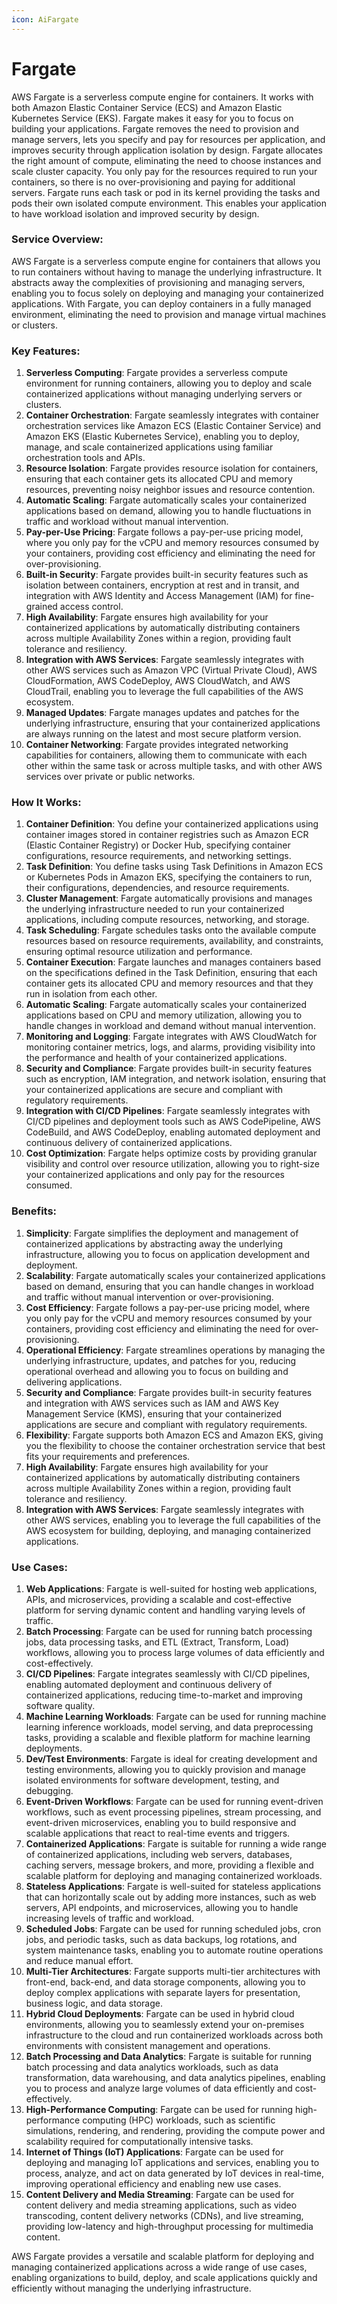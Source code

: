 ```yaml
---
icon: AiFargate
---
```

# Fargate
AWS Fargate is a serverless compute engine for containers. It works with both Amazon Elastic Container Service (ECS) and Amazon Elastic Kubernetes Service (EKS). Fargate makes it easy for you to focus on building your applications. Fargate removes the need to provision and manage servers, lets you specify and pay for resources per application, and improves security through application isolation by design. Fargate allocates the right amount of compute, eliminating the need to choose instances and scale cluster capacity. You only pay for the resources required to run your containers, so there is no over-provisioning and paying for additional servers. Fargate runs each task or pod in its kernel providing the tasks and pods their own isolated compute environment. This enables your application to have workload isolation and improved security by design.

### Service Overview:

AWS Fargate is a serverless compute engine for containers that allows you to run containers without having to manage the underlying infrastructure. It abstracts away the complexities of provisioning and managing servers, enabling you to focus solely on deploying and managing your containerized applications. With Fargate, you can deploy containers in a fully managed environment, eliminating the need to provision and manage virtual machines or clusters.

### Key Features:

1. **Serverless Computing**: Fargate provides a serverless compute environment for running containers, allowing you to deploy and scale containerized applications without managing underlying servers or clusters.
2. **Container Orchestration**: Fargate seamlessly integrates with container orchestration services like Amazon ECS (Elastic Container Service) and Amazon EKS (Elastic Kubernetes Service), enabling you to deploy, manage, and scale containerized applications using familiar orchestration tools and APIs.
3. **Resource Isolation**: Fargate provides resource isolation for containers, ensuring that each container gets its allocated CPU and memory resources, preventing noisy neighbor issues and resource contention.
4. **Automatic Scaling**: Fargate automatically scales your containerized applications based on demand, allowing you to handle fluctuations in traffic and workload without manual intervention.
5. **Pay-per-Use Pricing**: Fargate follows a pay-per-use pricing model, where you only pay for the vCPU and memory resources consumed by your containers, providing cost efficiency and eliminating the need for over-provisioning.
6. **Built-in Security**: Fargate provides built-in security features such as isolation between containers, encryption at rest and in transit, and integration with AWS Identity and Access Management (IAM) for fine-grained access control.
7. **High Availability**: Fargate ensures high availability for your containerized applications by automatically distributing containers across multiple Availability Zones within a region, providing fault tolerance and resiliency.
8. **Integration with AWS Services**: Fargate seamlessly integrates with other AWS services such as Amazon VPC (Virtual Private Cloud), AWS CloudFormation, AWS CodeDeploy, AWS CloudWatch, and AWS CloudTrail, enabling you to leverage the full capabilities of the AWS ecosystem.
9. **Managed Updates**: Fargate manages updates and patches for the underlying infrastructure, ensuring that your containerized applications are always running on the latest and most secure platform version.
10. **Container Networking**: Fargate provides integrated networking capabilities for containers, allowing them to communicate with each other within the same task or across multiple tasks, and with other AWS services over private or public networks.

### How It Works:

1. **Container Definition**: You define your containerized applications using container images stored in container registries such as Amazon ECR (Elastic Container Registry) or Docker Hub, specifying container configurations, resource requirements, and networking settings.
2. **Task Definition**: You define tasks using Task Definitions in Amazon ECS or Kubernetes Pods in Amazon EKS, specifying the containers to run, their configurations, dependencies, and resource requirements.
3. **Cluster Management**: Fargate automatically provisions and manages the underlying infrastructure needed to run your containerized applications, including compute resources, networking, and storage.
4. **Task Scheduling**: Fargate schedules tasks onto the available compute resources based on resource requirements, availability, and constraints, ensuring optimal resource utilization and performance.
5. **Container Execution**: Fargate launches and manages containers based on the specifications defined in the Task Definition, ensuring that each container gets its allocated CPU and memory resources and that they run in isolation from each other.
6. **Automatic Scaling**: Fargate automatically scales your containerized applications based on CPU and memory utilization, allowing you to handle changes in workload and demand without manual intervention.
7. **Monitoring and Logging**: Fargate integrates with AWS CloudWatch for monitoring container metrics, logs, and alarms, providing visibility into the performance and health of your containerized applications.
8. **Security and Compliance**: Fargate provides built-in security features such as encryption, IAM integration, and network isolation, ensuring that your containerized applications are secure and compliant with regulatory requirements.
9. **Integration with CI/CD Pipelines**: Fargate seamlessly integrates with CI/CD pipelines and deployment tools such as AWS CodePipeline, AWS CodeBuild, and AWS CodeDeploy, enabling automated deployment and continuous delivery of containerized applications.
10. **Cost Optimization**: Fargate helps optimize costs by providing granular visibility and control over resource utilization, allowing you to right-size your containerized applications and only pay for the resources consumed.

### Benefits:

1. **Simplicity**: Fargate simplifies the deployment and management of containerized applications by abstracting away the underlying infrastructure, allowing you to focus on application development and deployment.
2. **Scalability**: Fargate automatically scales your containerized applications based on demand, ensuring that you can handle changes in workload and traffic without manual intervention or over-provisioning.
3. **Cost Efficiency**: Fargate follows a pay-per-use pricing model, where you only pay for the vCPU and memory resources consumed by your containers, providing cost efficiency and eliminating the need for over-provisioning.
4. **Operational Efficiency**: Fargate streamlines operations by managing the underlying infrastructure, updates, and patches for you, reducing operational overhead and allowing you to focus on building and delivering applications.
5. **Security and Compliance**: Fargate provides built-in security features and integration with AWS services such as IAM and AWS Key Management Service (KMS), ensuring that your containerized applications are secure and compliant with regulatory requirements.
6. **Flexibility**: Fargate supports both Amazon ECS and Amazon EKS, giving you the flexibility to choose the container orchestration service that best fits your requirements and preferences.
7. **High Availability**: Fargate ensures high availability for your containerized applications by automatically distributing containers across multiple Availability Zones within a region, providing fault tolerance and resiliency.
8. **Integration with AWS Services**: Fargate seamlessly integrates with other AWS services, enabling you to leverage the full capabilities of the AWS ecosystem for building, deploying, and managing containerized applications.

### Use Cases:

1. **Web Applications**: Fargate is well-suited for hosting web applications, APIs, and microservices, providing a scalable and cost-effective platform for serving dynamic content and handling varying levels of traffic.
2. **Batch Processing**: Fargate can be used for running batch processing jobs, data processing tasks, and ETL (Extract, Transform, Load) workflows, allowing you to process large volumes of data efficiently and cost-effectively.
3. **CI/CD Pipelines**: Fargate integrates seamlessly with CI/CD pipelines, enabling automated deployment and continuous delivery of containerized applications, reducing time-to-market and improving software quality.
4. **Machine Learning Workloads**: Fargate can be used for running machine learning inference workloads, model serving, and data preprocessing tasks, providing a scalable and flexible platform for machine learning deployments.
5. **Dev/Test Environments**: Fargate is ideal for creating development and testing environments, allowing you to quickly provision and manage isolated environments for software development, testing, and debugging.
6. **Event-Driven Workflows**: Fargate can be used for running event-driven workflows, such as event processing pipelines, stream processing, and event-driven microservices, enabling you to build responsive and scalable applications that react to real-time events and triggers.
7. **Containerized Applications**: Fargate is suitable for running a wide range of containerized applications, including web servers, databases, caching servers, message brokers, and more, providing a flexible and scalable platform for deploying and managing containerized workloads.
8. **Stateless Applications**: Fargate is well-suited for stateless applications that can horizontally scale out by adding more instances, such as web servers, API endpoints, and microservices, allowing you to handle increasing levels of traffic and workload.
9. **Scheduled Jobs**: Fargate can be used for running scheduled jobs, cron jobs, and periodic tasks, such as data backups, log rotations, and system maintenance tasks, enabling you to automate routine operations and reduce manual effort.
10. **Multi-Tier Architectures**: Fargate supports multi-tier architectures with front-end, back-end, and data storage components, allowing you to deploy complex applications with separate layers for presentation, business logic, and data storage.
11. **Hybrid Cloud Deployments**: Fargate can be used in hybrid cloud environments, allowing you to seamlessly extend your on-premises infrastructure to the cloud and run containerized workloads across both environments with consistent management and operations.
12. **Batch Processing and Data Analytics**: Fargate is suitable for running batch processing and data analytics workloads, such as data transformation, data warehousing, and data analytics pipelines, enabling you to process and analyze large volumes of data efficiently and cost-effectively.
13. **High-Performance Computing**: Fargate can be used for running high-performance computing (HPC) workloads, such as scientific simulations, rendering, and rendering, providing the compute power and scalability required for computationally intensive tasks.
14. **Internet of Things (IoT) Applications**: Fargate can be used for deploying and managing IoT applications and services, enabling you to process, analyze, and act on data generated by IoT devices in real-time, improving operational efficiency and enabling new use cases.
15. **Content Delivery and Media Streaming**: Fargate can be used for content delivery and media streaming applications, such as video transcoding, content delivery networks (CDNs), and live streaming, providing low-latency and high-throughput processing for multimedia content.

AWS Fargate provides a versatile and scalable platform for deploying and managing containerized applications across a wide range of use cases, enabling organizations to build, deploy, and scale applications quickly and efficiently without managing the underlying infrastructure.